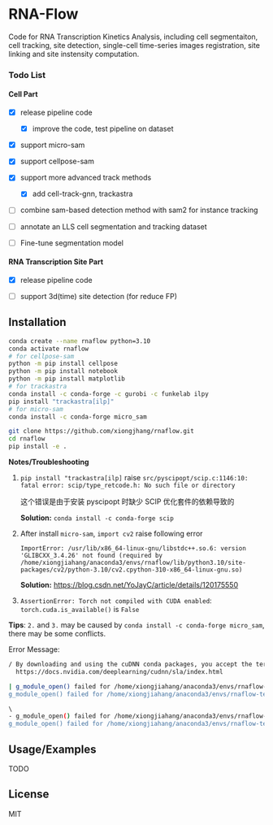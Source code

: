 # RNA-Flow

Code for RNA Transcription Kinetics Analysis, including cell segmentaiton, cell tracking, site detection, single-cell time-series images registration, site linking and site instensity computation.

### Todo List

#### Cell Part

- [x] release pipeline code

    - [x] improve the code, test pipeline on dataset

- [x] support micro-sam 

- [x] support cellpose-sam

- [x] support more advanced track methods

    - [x] add cell-track-gnn, trackastra

- [ ] combine sam-based detection method with sam2 for instance tracking

- [ ] annotate an LLS cell segmentation and tracking dataset

- [ ] Fine-tune segmentation model

#### RNA Transcription Site Part

- [x] release pipeline code

- [ ] support 3d(time) site detection (for reduce FP)

      
## Installation

```bash
conda create --name rnaflow python=3.10
conda activate rnaflow
# for cellpose-sam
python -m pip install cellpose
python -m pip install notebook
python -m pip install matplotlib
# for trackastra
conda install -c conda-forge -c gurobi -c funkelab ilpy
pip install "trackastra[ilp]"
# for micro-sam
conda install -c conda-forge micro_sam

git clone https://github.com/xiongjhang/rnaflow.git
cd rnaflow
pip install -e .
```

**Notes/Troubleshooting**

1. `pip install "trackastra[ilp]` raise `src/pyscipopt/scip.c:1146:10: fatal error: scip/type_retcode.h: No such file or directory`

    这个错误是由于安装 pyscipopt 时缺少 SCIP 优化套件的依赖导致的
    
    **Solution:**  `conda install -c conda-forge scip`

2. After install `micro-sam`, `import cv2` raise following error

    `ImportError: /usr/lib/x86_64-linux-gnu/libstdc++.so.6: version 'GLIBCXX_3.4.26' not found (required by /home/xiongjiahang/anaconda3/envs/rnaflow/lib/python3.10/site-packages/cv2/python-3.10/cv2.cpython-310-x86_64-linux-gnu.so)`

    **Solution:**  https://blog.csdn.net/YoJayC/article/details/120175550

3. `AssertionError: Torch not compiled with CUDA enabled`: `torch.cuda.is_available()` is `False`

**Tips**: `2.` and `3.` may be caused by `conda install -c conda-forge micro_sam`, there may be some conflicts.

Error Message:

```bash
/ By downloading and using the cuDNN conda packages, you accept the terms and conditions of the NVIDIA cuDNN EULA -
  https://docs.nvidia.com/deeplearning/cudnn/sla/index.html

| g_module_open() failed for /home/xiongjiahang/anaconda3/envs/rnaflow-test/lib/gdk-pixbuf-2.0/2.10.0/loaders/libpixbufloader-svg.so: /usr/lib/x86_64-linux-gnu/libstdc++.so.6: version `GLIBCXX_3.4.30' not found (required by /home/xiongjiahang/anaconda3/envs/rnaflow-test/lib/gdk-pixbuf-2.0/2.10.0/loaders/../../.././libicuuc.so.75)
g_module_open() failed for /home/xiongjiahang/anaconda3/envs/rnaflow-test/lib/gdk-pixbuf-2.0/2.10.0/loaders/libpixbufloader-tiff.so: /usr/lib/x86_64-linux-gnu/libstdc++.so.6: version `GLIBCXX_3.4.29' not found (required by /home/xiongjiahang/anaconda3/envs/rnaflow-test/lib/gdk-pixbuf-2.0/2.10.0/loaders/../../.././libLerc.so.4)

\ 
- g_module_open() failed for /home/xiongjiahang/anaconda3/envs/rnaflow-test/lib/gdk-pixbuf-2.0/2.10.0/loaders/libpixbufloader-svg.so: /usr/lib/x86_64-linux-gnu/libstdc++.so.6: version `GLIBCXX_3.4.30' not found (required by /home/xiongjiahang/anaconda3/envs/rnaflow-test/lib/gdk-pixbuf-2.0/2.10.0/loaders/../../.././libicuuc.so.75)
g_module_open() failed for /home/xiongjiahang/anaconda3/envs/rnaflow-test/lib/gdk-pixbuf-2.0/2.10.0/loaders/libpixbufloader-tiff.so: /usr/lib/x86_64-linux-gnu/libstdc++.so.6: version `GLIBCXX_3.4.29' not found (required by /home/xiongjiahang/anaconda3/envs/rnaflow-test/lib/gdk-pixbuf-2.0/2.10.0/loaders/../../.././libLerc.so.4)
```

## Usage/Examples

TODO


## License

MIT
